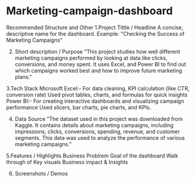 # Marketing-campaign-dashboard
Recommended Structure and Other
1.Project Tittle / Headline
A concise, descriptive name for the dashboard.
Example:
"Checking the Success of Marketing Campaigns"

2. Short description / Purpose
   "This project studies how well different marketing campaigns performed by looking at data like clicks, conversions, and money spent. It uses Excel, and Power BI to find out which campaigns worked best and how to improve future marketing plans."

 3.Tech Stack
   Microsoft Excel:-
For data cleaning, KPI calculation (like CTR, conversion rate)
Used pivot tables, charts, and formulas for quick insights
   Power BI:-
For creating interactive dashboards and visualizing campaign performance
Used slicers, bar charts, pie charts, and KPIs.

4. Data Source
 "The dataset used in this project was downloaded from Kaggle. It contains details about marketing campaigns, including impressions, clicks, conversions, spending, revenue, and customer segments. This data was used to analyze the performance of various marketing campaigns."

5.Features / Highlights 
  Business Problrem
  Goal of the dashboard
  Walk through of Key visuals 
  Business impact & Insights

  6. Screenshots / Demos
     


   
   
